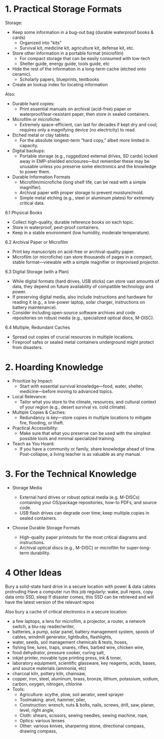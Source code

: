 # 1. Practical Storage Formats

Storage:
* Keep some information in a bug-out bag (durable waterproof books & cards)
  * Organized into "kits"
  * Survival kit, medicine kit, agriculture kit, defense kit, etc.
* Store other information in a portable format (microfilm)
  * For compact storage that can be easily consumed with low-tech
  * Shelter guide, energy guide, tools guide, etc
* Hide the rest of the information in a long-term cache (etched onto ceramic).
  * Scholarly papers, blueprints, textbooks
* Create an lookup index for locating information

Also:
* Durable hard copies: 
  * Print essential manuals on archival (acid-free) paper or waterproof/tear-resistant paper, then store in sealed containers.
* Microfilm or microfiche: 
  * Extremely space-efficient, can last for decades if kept dry and cool; requires only a magnifying device (no electricity) to read.
* Etched metal or clay tablets: 
  * For the absolute longest-term “hard copy,” albeit more limited in capacity.
* Digital backups: 
  * Portable storage (e.g., ruggedized external drives, SD cards) locked away in EMP-shielded enclosures—but remember these may be unusable unless you preserve some electronics and the knowledge to power them.
* Durable Information Formats
  * Microfilm/microfiche (long shelf life, can be read with a simple magnifier).
  * Archival paper with proper storage to prevent moisture/mold.
  * Simple metal etching (e.g., steel or aluminum plates) for extremely critical data.

6.1 Physical Books
* Collect high-quality, durable reference books on each topic.
* Store in waterproof, pest-proof containers.
* Keep in a stable environment (low humidity, moderate temperature).

6.2 Archival Paper or Microfilm
* Print key manuscripts on acid-free or archival-quality paper.
* Microfilm (or microfiche) can store thousands of pages in a compact, stable format—viewable with a simple magnifier or improvised projector.

6.3 Digital Storage (with a Plan)
* While digital formats (hard drives, USB sticks) can store vast amounts of data, they depend on future availability of compatible technology and power.
* If preserving digital media, also include instructions and hardware for reading it (e.g., a low-power laptop, solar charger, instructions on battery maintenance).
* Consider including open-source software archives and code repositories on robust media (e.g., specialized optical discs, M-DISC).

6.4 Multiple, Redundant Caches
* Spread out copies of crucial resources in multiple locations.
* Fireproof safes or sealed metal containers underground might protect from disasters.


# 2. Hoarding Knowledge

* Prioritize by Impact: 
  * Start with essential survival knowledge—food, water, shelter, medicine—before moving to advanced topics.
* Local Relevance: 
  * Tailor what you store to the climate, resources, and cultural context of your region (e.g., desert survival vs. cold climate).
* Multiple Copies & Caches: 
  * Redundancy is key—store copies in multiple locations to mitigate fire, flooding, or theft.
* Practical Accessibility: 
  * Make sure that what you preserve can be used with the simplest possible tools and minimal specialized training.
* Teach as You Hoard: 
  * If you have a community or family, share knowledge ahead of time. Post-collapse, a living teacher is as valuable as any manual.


# 3. For the Technical Knowledge

* Storage Media
  * External hard drives or robust optical media (e.g. M-DISCs) containing your OS/package repositories, how-to PDFs, and source code.
  * USB flash drives can degrade over time; keep multiple copies in sealed containers.

* Choose Durable Storage Formats
  * High-quality paper printouts for the most critical diagrams and instructions.
  * Archival optical discs (e.g., M-DISC) or microfilm for super-long-term durability.


# 4 Other Ideas

Bury a solid-state hard drive in a secure location with power & data cables protruding
Have a computer run this job regularly: wake, pull repos, copy data onto SSD, sleep
If disaster comes, this SSD can be retrieved and will have the latest version of the relevant repos

Also bury a cache of critical electronics in a secure location:
* a few laptops, a lens for microfilm, a projector, a router, a network switch, a blu-ray reader/writer, 
* batteries, a pump, solar panel, battery management system, spools of cables, windmill generator, lightbulbs, flashlights, 
* water, seeds, soil management chemicals & tests, hoses,
* fishing line, lures, traps, snares, rifles, barbed wire, chicken wire,
* food dehydrator, pressure cooker, curing salt, 
* inkjet printer, movable type printing press, ink & toner, 
* laboratory equipment, scientific glassware, key reagents, acids, bases, and source materials (ammonia, etc)
* charcoal kiln, pottery kiln, chainsaw, 
* copper, iron, steel, aluminum, brass, bronze, lithium, potassium, sodium, carbon, oxygen, nitrogen, chlorine
* Tools:
  * Agriculture: scythe, plow, soil aerator, seed sprayer
  * Toolmaking: anvil, hammer, plier, 
  * Construction: wrench, nuts & bolts, nails, screws, drill, saw, planer, level, right angle, 
  * Cloth: shears, scissors, sewing needles, sewing machine, rope, 
  * Optics: various lenses
  * Other: various knives, sharpening stone, directional compass, drawing compass, 

